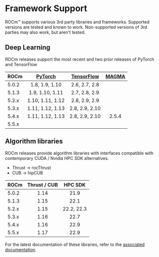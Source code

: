 # Framework Support

ROCm™ supports various 3rd party libraries and frameworks. Supported versions
are tested and known to work. Non-supported versions of 3rd parties may also
work, but aren't tested.

## Deep Learning

ROCm releases support the most recent and two prior releases of PyTorch and
TensorFlow

| ROCm  | [PyTorch](https://github.com/pytorch/pytorch/releases/) | [TensorFlow](https://github.com/tensorflow/tensorflow/releases/) | [MAGMA](https://icl.utk.edu/magma/index.html) |
|:------|:----------------:|:--------------:|:-----:|
| 5.0.2 | 1.8,  1.9,  1.10 | 2.6, 2.7, 2.8  |       |
| 5.1.3 | 1.9,  1.10, 1.11 | 2.7, 2.8, 2.9  |       |
| 5.2.x | 1.10, 1.11, 1.12 | 2.8, 2.9, 2.9  |       |
| 5.3.x | 1.11, 1.12, 1.13 | 2.8, 2.9, 2.10 |       |
| 5.4.x | 1.11, 1.12, 1.13 | 2.8, 2.9, 2.10 | 2.5.4 |
| 5.5.x |                  |                |       |

## Algorithm libraries

ROCm releases provide algorithm libraries with interfaces compatible with
contemporary CUDA / Nvidia HPC SDK alternatives.

- Thrust → rocThrust
- CUB → hipCUB

| ROCm  | Thrust / CUB | HPC SDK |
|:------|:------------:|:-------:|
| 5.0.2 | 1.14         | 21.9       |
| 5.1.3 | 1.15         | 22.1       |
| 5.2.x | 1.15         | 22.2, 22.3 |
| 5.3.x | 1.16         | 22.7       |
| 5.4.x | 1.16         | 22.9       |
| 5.5.x | 1.17         | 22.9       |

For the latest documentation of these libraries, refer to the
[associated documentation](../reference/gpu_libraries/c%2B%2B_primitives.md).
